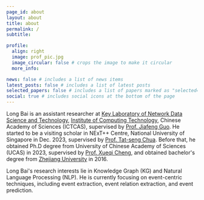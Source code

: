 ```yaml
---
page_id: about
layout: about
title: about
permalink: /
subtitle: 

profile:
  align: right
  image: prof_pic.jpg
  image_circular: false # crops the image to make it circular
  more_info: 

news: false # includes a list of news items
latest_posts: false # includes a list of latest posts
selected_papers: false # includes a list of papers marked as "selected={true}"
social: true # includes social icons at the bottom of the page
---
```


Long Bai is an assistant researcher at [Key Laboratory of Network Data Science and Technology](http://bigdatalab.ac.cn/),  [Institute of Computing Technology](http://www.ict.ac.cn/), Chinese Academy of Sciences (ICTCAS), supervised by [Prof. Jiafeng Guo](http://www.bigdatalab.ac.cn/gjf/). 
He started to be a visiting scholar in NExT++ Centre, National University of Singapore in Dec. 2023, supervised by [Prof. Tat-seng Chua](https://www.chuatatseng.com/).
Before that, he obtained Ph.D degree from University of Chinese Academy of Sciences (UCAS) in 2023, supervised by [Prof. Xueqi Cheng](http://bigdatalab.ac.cn/cxq/), and obtained bachelor's degree from [Zhejiang University](https://www.zju.edu.cn/) in 2016.

Long Bai's research interests lie in Knowledge Graph (KG) and Natural Language Processing (NLP). 
He is currently focusing on event-centric techniques, including event extraction, event relation extraction, and event prediction.
